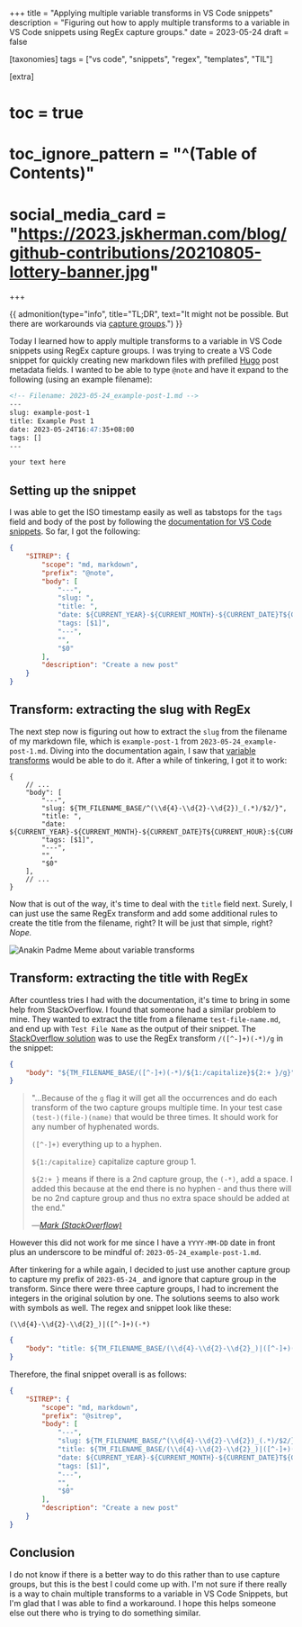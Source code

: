 +++
title = "Applying multiple variable transforms in VS Code snippets"
description = "Figuring out how to apply multiple transforms to a variable in VS Code snippets using RegEx capture groups."
date = 2023-05-24
draft = false

[taxonomies]
tags = ["vs code", "snippets", "regex", "templates", "TIL"]

[extra]
# toc = true
# toc_ignore_pattern = "^(Table of Contents)"
# social_media_card = "https://2023.jskherman.com/blog/github-contributions/20210805-lottery-banner.jpg"
+++

{{ admonition(type="info", title="TL;DR", text="It might not be possible. But there are workarounds via [capture groups](https://stackoverflow.com/a/66508882).") }}

Today I learned how to apply multiple transforms to a variable in VS Code snippets using RegEx capture groups. I was trying to create a VS Code snippet for quickly creating new markdown files with prefilled [Hugo](https://gohugo.io/) post metadata fields. I wanted to be able to type `@note` and have it expand to the following (using an example filename):

```markdown
<!-- Filename: 2023-05-24_example-post-1.md -->
---
slug: example-post-1
title: Example Post 1
date: 2023-05-24T16:47:35+08:00
tags: []
---

your text here
```

## Setting up the snippet

I was able to get the ISO timestamp easily as well as tabstops for the `tags` field and body of the post by following the [documentation for VS Code snippets](https://code.visualstudio.com/docs/editor/userdefinedsnippets#_variables). So far, I got the following:

```json
{
    "SITREP": {
        "scope": "md, markdown",
        "prefix": "@note",
        "body": [
            "---",
            "slug: ",
            "title: ",
            "date: ${CURRENT_YEAR}-${CURRENT_MONTH}-${CURRENT_DATE}T${CURRENT_HOUR}:${CURRENT_MINUTE}:${CURRENT_SECOND}+08:00",
            "tags: [$1]",
            "---",
            "",
            "$0"
        ],
        "description": "Create a new post"
    }
}
```

## Transform: extracting the slug with RegEx

The next step now is figuring out how to extract the `slug` from the filename of my markdown file, which is `example-post-1` from `2023-05-24_example-post-1.md`. Diving into the documentation again, I saw that [variable transforms](https://code.visualstudio.com/docs/editor/userdefinedsnippets#_transform-examples) would be able to do it. After a while of tinkering, I got it to work:

```json,linenostart=5,hl_lines=5
{
    // ...
    "body": [
        "---",
        "slug: ${TM_FILENAME_BASE/^(\\d{4}-\\d{2}-\\d{2})_(.*)/$2/}",
        "title: ",
        "date: ${CURRENT_YEAR}-${CURRENT_MONTH}-${CURRENT_DATE}T${CURRENT_HOUR}:${CURRENT_MINUTE}:${CURRENT_SECOND}+08:00",
        "tags: [$1]",
        "---",
        "",
        "$0"
    ],
    // ...
}
```

Now that is out of the way, it's time to deal with the `title` field next. Surely, I can just use the same RegEx transform and add some additional rules to create the title from the filename, right? It will be just that simple, right? *Nope.*

![Anakin Padme Meme about variable transforms](https://2023.jskherman.com/blog/vscode-var-transform-snippets/anakin-padme-var-transform-meme.png)

## Transform: extracting the title with RegEx

After countless tries I had with the documentation, it's time to bring in some help from StackOverflow. I found that someone had a similar problem to mine. They wanted to extract the title from a filename `test-file-name.md`, and end up with `Test File Name` as the output of their snippet. The [StackOverflow solution](https://stackoverflow.com/a/66508882) was to use the RegEx transform <span>`/([^-]+)(-*)/g`</span> in the snippet:

```json
{
    "body": "${TM_FILENAME_BASE/([^-]+)(-*)/${1:/capitalize}${2:+ }/g}"
}
```

> "...Because of the `g` flag it will get all the occurrences and do each transform of the two capture groups multiple time. In your test case `(test-)(file-)(name)` that would be three times. It should work for any number of hyphenated words.
>
> `([^-]+)` everything up to a hyphen.
>
> `${1:/capitalize}` capitalize capture group 1.
>
> `${2:+ }` means if there is a 2nd capture group, the `(-*)`, add a space. I added this because at the end there is no hyphen - and thus there will be no 2nd capture group and thus no extra space should be added at the end."
>
> —[<cite>Mark (StackOverflow)</cite>](https://stackoverflow.com/a/66508882)

However this did not work for me since I have a `YYYY-MM-DD` date in front plus an underscore to be mindful of: `2023-05-24_example-post-1.md`.

After tinkering for a while again, I decided to just use another capture group to capture my prefix of `2023-05-24_` and ignore that capture group in the transform. Since there were three capture groups, I had to increment the integers in the original solution by one. The solutions seems to also work with symbols as well. The regex and snippet look like these:

```regex
(\\d{4}-\\d{2}-\\d{2}_)|([^-]+)(-*)
```

```json
{
    "body": "title: ${TM_FILENAME_BASE/(\\d{4}-\\d{2}-\\d{2}_)|([^-]+)(-*)/${2:/capitalize}${3:+ }/g}"
}
```

Therefore, the final snippet overall is as follows:

```json
{
    "SITREP": {
        "scope": "md, markdown",
        "prefix": "@sitrep",
        "body": [
            "---",
            "slug: ${TM_FILENAME_BASE/^(\\d{4}-\\d{2}-\\d{2})_(.*)/$2/}",
            "title: ${TM_FILENAME_BASE/(\\d{4}-\\d{2}-\\d{2}_)|([^-]+)(-*)/${2:/capitalize}${3:+ }/g}",
            "date: ${CURRENT_YEAR}-${CURRENT_MONTH}-${CURRENT_DATE}T${CURRENT_HOUR}:${CURRENT_MINUTE}:${CURRENT_SECOND}+08:00",
            "tags: [$1]",
            "---",
            "",
            "$0"
        ],
        "description": "Create a new post"
    }
}
```

## Conclusion

I do not know if there is a better way to do this rather than to use capture groups, but this is the best I could come up with. I'm not sure if there really is a way to chain multiple transforms to a variable in VS Code Snippets, but I'm glad that I was able to find a workaround. I hope this helps someone else out there who is trying to do something similar.
